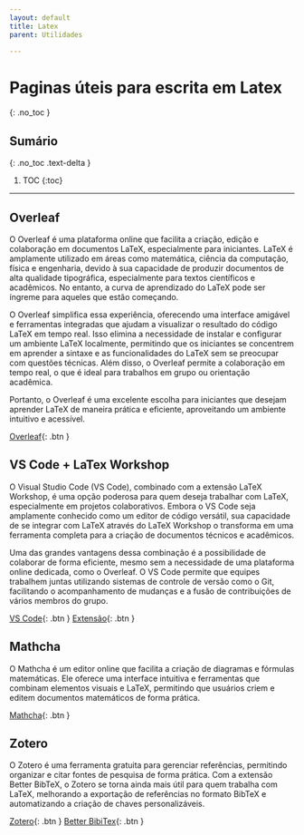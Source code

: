```yaml
---
layout: default
title: Latex
parent: Utilidades

---
```


# Paginas úteis para escrita em Latex
{: .no_toc }

## Sumário
{: .no_toc .text-delta }

1. TOC
{:toc}

---

## Overleaf

O Overleaf é uma plataforma online que facilita a criação, edição e colaboração em documentos LaTeX, especialmente para iniciantes. LaTeX é amplamente utilizado em áreas como matemática, ciência da computação, física e engenharia, devido à sua capacidade de produzir documentos de alta qualidade tipográfica, especialmente para textos científicos e acadêmicos. No entanto, a curva de aprendizado do LaTeX pode ser íngreme para aqueles que estão começando.

O Overleaf simplifica essa experiência, oferecendo uma interface amigável e ferramentas integradas que ajudam a visualizar o resultado do código LaTeX em tempo real. Isso elimina a necessidade de instalar e configurar um ambiente LaTeX localmente, permitindo que os iniciantes se concentrem em aprender a sintaxe e as funcionalidades do LaTeX sem se preocupar com questões técnicas. Além disso, o Overleaf permite a colaboração em tempo real, o que é ideal para trabalhos em grupo ou orientação acadêmica.

Portanto, o Overleaf é uma excelente escolha para iniciantes que desejam aprender LaTeX de maneira prática e eficiente, aproveitando um ambiente intuitivo e acessível.

[Overleaf](https://pt.overleaf.com/){: .btn }

## VS Code + LaTex Workshop

O Visual Studio Code (VS Code), combinado com a extensão LaTeX Workshop, é uma opção poderosa para quem deseja trabalhar com LaTeX, especialmente em projetos colaborativos. Embora o VS Code seja amplamente conhecido como um editor de código versátil, sua capacidade de se integrar com LaTeX através do LaTeX Workshop o transforma em uma ferramenta completa para a criação de documentos técnicos e acadêmicos.

Uma das grandes vantagens dessa combinação é a possibilidade de colaborar de forma eficiente, mesmo sem a necessidade de uma plataforma online dedicada, como o Overleaf. O VS Code permite que equipes trabalhem juntas utilizando sistemas de controle de versão como o Git, facilitando o acompanhamento de mudanças e a fusão de contribuições de vários membros do grupo.

[VS Code](https://code.visualstudio.com/download){: .btn }
[Extensão](https://github.com/James-Yu/LaTeX-Workshop/wiki/Install){: .btn }

## Mathcha 

O Mathcha é um editor online que facilita a criação de diagramas e fórmulas matemáticas. Ele oferece uma interface intuitiva e ferramentas que combinam elementos visuais e LaTeX, permitindo que usuários criem e editem documentos matemáticos de forma prática.

[Mathcha](https://www.mathcha.io/editor){: .btn }

## Zotero

O Zotero é uma ferramenta gratuita para gerenciar referências, permitindo organizar e citar fontes de pesquisa de forma prática. Com a extensão Better BibTeX, o Zotero se torna ainda mais útil para quem trabalha com LaTeX, melhorando a exportação de referências no formato BibTeX e automatizando a criação de chaves personalizáveis.

[Zotero](https://www.zotero.org/download/){: .btn }
[Better BibiTex](https://retorque.re/zotero-better-bibtex/){: .btn }
